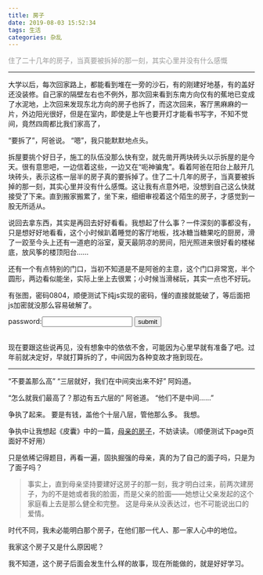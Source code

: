 ```yaml
---
title: 房子
date: 2019-08-03 15:52:34
tags: 生活
categories: 杂乱
---
```

<font color="#999999">住了二十几年的房子，当真要被拆掉的那一刻，其实心里并没有什么感慨</font>

<!--more-->
---
<script type="text/javascript">
	function checkpassword(){var _0x468ad8={'oTmoI':'0804','vFvDC':'imgs','qWcSr':'password','HiWFF':function(_0x5b0369,_0x59699b){return _0x5b0369==_0x59699b;},'NJcgn':'unset'};var _0xdc3126=_0x468ad8['oTmoI'];var _0x568e24=document['getElementById'](_0x468ad8['vFvDC']);var _0x103d62=document['getElementById'](_0x468ad8['qWcSr'])['value'];if(_0x468ad8['HiWFF'](_0xdc3126,_0x103d62)){_0x568e24['style']['display']=_0x468ad8['NJcgn'];}}
</script>

大学以后，每次回家路上，都能看到堆在一旁的沙石，有的刚建好地基，有的盖好还没装修。自己家的隔壁左右也不例外，那次回来看到东南方向仅有的蕉地已变成了水泥地，上次回来发现东北方向的房子也拆了，而这次回来，客厅黑麻麻的一片，外边阳光很好，但是在室内，即使是上午也要开灯才能看书写字，不知不觉间，竟然四周都比我们家高了，

“要拆了”，阿爸说。
“嗯”，我只能默默地点头。


拆屋要挑个好日子，施工的队伍没那么快有空，就先凿开两块砖头以示拆屋的是今天。很有意思吧，一边信着这些，一边又在“呃神骗鬼”。看着阿爸在阳台上敲开几块砖头，表示这栋一层半的房子真的要拆掉了。住了二十几年的房子，当真要被拆掉的那一刻，其实心里并没有什么感慨。这让我有点意外吧，没想到自己这么快就接受了下来。直到搬家搬累了，坐下来，细细审视着这个陌生的房子，才感觉到一股无所适从。

说回去拿东西，其实是再回去好好看看。我想起了什么事？一件深刻的事都没有，只是想好好地看看，这个小时候趴着睡觉的客厅地板，找冰糖当糖果吃的厨房，滑了一跤至今头上还有一道疤的浴室，夏天最阴凉的房间，阳光照进来很好看的楼梯底，放风筝的楼顶阳台……

还有一个有点特别的门口，当初不知道是不是阿爸的主意，这个门口非常宽，半个圆形，两边看似能坐，实际上坐上去很累；小时候当滑梯玩，其实一点也不好玩。

有张图，密码0804，顺便测试下纯js实现的密码，懂的直接就能破了，等后面把js加密就没那么容易破解了。
<div>
	password:<input type="password" id="password"/>
	<input type="submit" value="submit" onclick="checkpassword();"/>
</div><br/>
<div align="center">
	<img src="https://cdn.jsdelivr.net/gh/jack-thegeek/pic/2019/2019080401.jpg" width="70%" id="imgs" style="display: none;" />
</div>
	

现在要跟这些说再见，没有想象中的依依不舍，可能因为心里早就有准备了吧。过年前就决定好，早就打算拆的了，中间因为各种变故才拖到现在。

---

“不要盖那么高”
“三层就好，我们在中间突出来不好”
阿妈道。

“怎么就我们最高了？那边有五六层的”
阿爸道。
“他们不是中间……”

争执了起来。
要是有钱，盖他个十层八层，管他那么多。
我想。

争执中让我想起《皮囊》中的一篇，<a href="/temppage/母亲的房子.html" name="w">母亲的房子</a>，不妨读读。（顺便测试下page页面好不好用）

只是依稀记得题目，再看一遍，固执掘强的母亲，真的为了自己的面子吗，只是为了面子吗？

>事实上，直到母亲坚持要建好这房子的那一刻，我才明白过来，前两次建房子，为的不是她或者我的脸面，而是父亲的脸面——她想让父亲发起的这个家庭看上去是那么健全和完整。
>这是母亲从没表达过，也不可能说出口的爱情。

时代不同，我未必能明白那个房子，在他们那一代人、那一家人心中的地位。

我家这个房子又是什么原因呢？

我不知道，这个房子后面会发生什么样的故事，现在所能做的，就是好好学习。